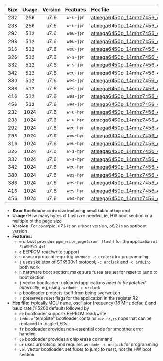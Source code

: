 |Size|Usage|Version|Features|Hex file|
|:-:|:-:|:-:|:-:|:--|
|232|256|u7.6|`w-u-jpr`|[atmega6450p_14mhz7456_460800bps_ur_vbl.hex](https://raw.githubusercontent.com/stefanrueger/urboot/main/bootloaders/atmega6450p/fcpu_14mhz7456/460800_bps/atmega6450p_14mhz7456_460800bps_ur_vbl.hex)|
|238|256|u7.6|`w-u-jpr`|[atmega6450p_14mhz7456_460800bps_lednop_ur_vbl.hex](https://raw.githubusercontent.com/stefanrueger/urboot/main/bootloaders/atmega6450p/fcpu_14mhz7456/460800_bps/atmega6450p_14mhz7456_460800bps_lednop_ur_vbl.hex)|
|292|512|u7.6|`weu-jpr`|[atmega6450p_14mhz7456_460800bps_ee_ur_vbl.hex](https://raw.githubusercontent.com/stefanrueger/urboot/main/bootloaders/atmega6450p/fcpu_14mhz7456/460800_bps/atmega6450p_14mhz7456_460800bps_ee_ur_vbl.hex)|
|298|512|u7.6|`weu-jpr`|[atmega6450p_14mhz7456_460800bps_ee_lednop_ur_vbl.hex](https://raw.githubusercontent.com/stefanrueger/urboot/main/bootloaders/atmega6450p/fcpu_14mhz7456/460800_bps/atmega6450p_14mhz7456_460800bps_ee_lednop_ur_vbl.hex)|
|316|512|u7.6|`weu-jpr`|[atmega6450p_14mhz7456_460800bps_ee_lednop_fr_ur_vbl.hex](https://raw.githubusercontent.com/stefanrueger/urboot/main/bootloaders/atmega6450p/fcpu_14mhz7456/460800_bps/atmega6450p_14mhz7456_460800bps_ee_lednop_fr_ur_vbl.hex)|
|326|512|u7.6|`w-s-jpr`|[atmega6450p_14mhz7456_460800bps_vbl.hex](https://raw.githubusercontent.com/stefanrueger/urboot/main/bootloaders/atmega6450p/fcpu_14mhz7456/460800_bps/atmega6450p_14mhz7456_460800bps_vbl.hex)|
|332|512|u7.6|`w-s-jpr`|[atmega6450p_14mhz7456_460800bps_lednop_vbl.hex](https://raw.githubusercontent.com/stefanrueger/urboot/main/bootloaders/atmega6450p/fcpu_14mhz7456/460800_bps/atmega6450p_14mhz7456_460800bps_lednop_vbl.hex)|
|342|512|u7.6|`weu-jpr`|[atmega6450p_14mhz7456_460800bps_ee_lednop_fr_ce_ur_vbl.hex](https://raw.githubusercontent.com/stefanrueger/urboot/main/bootloaders/atmega6450p/fcpu_14mhz7456/460800_bps/atmega6450p_14mhz7456_460800bps_ee_lednop_fr_ce_ur_vbl.hex)|
|380|512|u7.6|`wes-jpr`|[atmega6450p_14mhz7456_460800bps_ee_vbl.hex](https://raw.githubusercontent.com/stefanrueger/urboot/main/bootloaders/atmega6450p/fcpu_14mhz7456/460800_bps/atmega6450p_14mhz7456_460800bps_ee_vbl.hex)|
|386|512|u7.6|`wes-jpr`|[atmega6450p_14mhz7456_460800bps_ee_lednop_vbl.hex](https://raw.githubusercontent.com/stefanrueger/urboot/main/bootloaders/atmega6450p/fcpu_14mhz7456/460800_bps/atmega6450p_14mhz7456_460800bps_ee_lednop_vbl.hex)|
|416|512|u7.6|`wes-jpr`|[atmega6450p_14mhz7456_460800bps_ee_lednop_fr_vbl.hex](https://raw.githubusercontent.com/stefanrueger/urboot/main/bootloaders/atmega6450p/fcpu_14mhz7456/460800_bps/atmega6450p_14mhz7456_460800bps_ee_lednop_fr_vbl.hex)|
|456|512|u7.6|`wes-jpr`|[atmega6450p_14mhz7456_460800bps_ee_lednop_fr_ce_vbl.hex](https://raw.githubusercontent.com/stefanrueger/urboot/main/bootloaders/atmega6450p/fcpu_14mhz7456/460800_bps/atmega6450p_14mhz7456_460800bps_ee_lednop_fr_ce_vbl.hex)|
|232|1024|u7.6|`w-u-hpr`|[atmega6450p_14mhz7456_460800bps_ur.hex](https://raw.githubusercontent.com/stefanrueger/urboot/main/bootloaders/atmega6450p/fcpu_14mhz7456/460800_bps/atmega6450p_14mhz7456_460800bps_ur.hex)|
|238|1024|u7.6|`w-u-hpr`|[atmega6450p_14mhz7456_460800bps_lednop_ur.hex](https://raw.githubusercontent.com/stefanrueger/urboot/main/bootloaders/atmega6450p/fcpu_14mhz7456/460800_bps/atmega6450p_14mhz7456_460800bps_lednop_ur.hex)|
|292|1024|u7.6|`weu-hpr`|[atmega6450p_14mhz7456_460800bps_ee_ur.hex](https://raw.githubusercontent.com/stefanrueger/urboot/main/bootloaders/atmega6450p/fcpu_14mhz7456/460800_bps/atmega6450p_14mhz7456_460800bps_ee_ur.hex)|
|298|1024|u7.6|`weu-hpr`|[atmega6450p_14mhz7456_460800bps_ee_lednop_ur.hex](https://raw.githubusercontent.com/stefanrueger/urboot/main/bootloaders/atmega6450p/fcpu_14mhz7456/460800_bps/atmega6450p_14mhz7456_460800bps_ee_lednop_ur.hex)|
|316|1024|u7.6|`weu-hpr`|[atmega6450p_14mhz7456_460800bps_ee_lednop_fr_ur.hex](https://raw.githubusercontent.com/stefanrueger/urboot/main/bootloaders/atmega6450p/fcpu_14mhz7456/460800_bps/atmega6450p_14mhz7456_460800bps_ee_lednop_fr_ur.hex)|
|326|1024|u7.6|`w-s-hpr`|[atmega6450p_14mhz7456_460800bps.hex](https://raw.githubusercontent.com/stefanrueger/urboot/main/bootloaders/atmega6450p/fcpu_14mhz7456/460800_bps/atmega6450p_14mhz7456_460800bps.hex)|
|332|1024|u7.6|`w-s-hpr`|[atmega6450p_14mhz7456_460800bps_lednop.hex](https://raw.githubusercontent.com/stefanrueger/urboot/main/bootloaders/atmega6450p/fcpu_14mhz7456/460800_bps/atmega6450p_14mhz7456_460800bps_lednop.hex)|
|342|1024|u7.6|`weu-hpr`|[atmega6450p_14mhz7456_460800bps_ee_lednop_fr_ce_ur.hex](https://raw.githubusercontent.com/stefanrueger/urboot/main/bootloaders/atmega6450p/fcpu_14mhz7456/460800_bps/atmega6450p_14mhz7456_460800bps_ee_lednop_fr_ce_ur.hex)|
|380|1024|u7.6|`wes-hpr`|[atmega6450p_14mhz7456_460800bps_ee.hex](https://raw.githubusercontent.com/stefanrueger/urboot/main/bootloaders/atmega6450p/fcpu_14mhz7456/460800_bps/atmega6450p_14mhz7456_460800bps_ee.hex)|
|386|1024|u7.6|`wes-hpr`|[atmega6450p_14mhz7456_460800bps_ee_lednop.hex](https://raw.githubusercontent.com/stefanrueger/urboot/main/bootloaders/atmega6450p/fcpu_14mhz7456/460800_bps/atmega6450p_14mhz7456_460800bps_ee_lednop.hex)|
|416|1024|u7.6|`wes-hpr`|[atmega6450p_14mhz7456_460800bps_ee_lednop_fr.hex](https://raw.githubusercontent.com/stefanrueger/urboot/main/bootloaders/atmega6450p/fcpu_14mhz7456/460800_bps/atmega6450p_14mhz7456_460800bps_ee_lednop_fr.hex)|
|456|1024|u7.6|`wes-hpr`|[atmega6450p_14mhz7456_460800bps_ee_lednop_fr_ce.hex](https://raw.githubusercontent.com/stefanrueger/urboot/main/bootloaders/atmega6450p/fcpu_14mhz7456/460800_bps/atmega6450p_14mhz7456_460800bps_ee_lednop_fr_ce.hex)|

- **Size:** Bootloader code size including small table at top end
- **Usage:** How many bytes of flash are needed, ie, HW boot section or a multiple of the page size
- **Version:** For example, u7.6 is an urboot version, o5.2 is an optiboot version
- **Features:**
  + `w` urboot provides `pgm_write_page(sram, flash)` for the application at `FLASHEND-4+1`
  + `e` EEPROM read/write support
  + `u` uses urprotocol requiring `avrdude -c urclock` for programming
  + `s` uses skeleton of STK500v1 protocol; `-c urclock` and `-c arduino` both work
  + `h` hardware boot section: make sure fuses are set for reset to jump to boot section
  + `j` vector bootloader: uploaded applications *need to be patched externally*, eg, using `avrdude -c urclock`
  + `p` bootloader protects itself from being overwritten
  + `r` preserves reset flags for the application in the register R2
- **Hex file:** typically MCU name, oscillator frequency (16 MHz default) and baud rate (115200 default) followed by
  + `ee` bootloader supports EEPROM read/write
  + `lednop` "template" bootloader contains `mov rx,rx` nops that can be replaced to toggle LEDs
  + `fr` bootloader provides non-essential code for smoother error handing
  + `ce` bootloader provides a chip erase command
  + `ur` uses urprotocol and requires `avrdude -c urclock` for programming
  + `vbl` vector bootloader: set fuses to jump to reset, not the HW boot section

